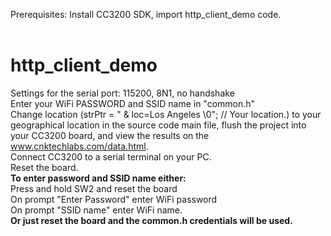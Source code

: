 Prerequisites: Install CC3200 SDK, import http_client_demo code.<br><br>
# http_client_demo
Settings for the serial port: 115200, 8N1, no handshake<br>
Enter your WiFi PASSWORD and SSID name in "common.h"<br>
Change location (strPtr = " & loc=Los Angeles \0"; // Your location.) to your geographical location in the source code main file, flush the project into your CC3200 board, and view the results on the www.cnktechlabs.com/data.html. <br>
Connect CC3200 to a serial terminal on your PC.<br>
Reset the board.<br>
<b>To enter password and SSID name either:</b><br>
Press and hold SW2 and reset the board<br>
On prompt "Enter Password" enter WiFi password<br>
On prompt "SSID name" enter WiFi name.<br>
<b>Or just reset the board and the common.h credentials will be used.</b>
